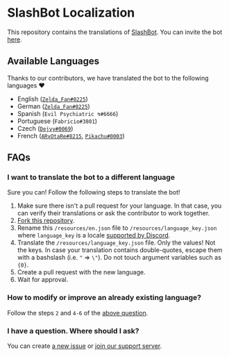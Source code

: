 # SlashBot Localization

This repository contains the translations of [SlashBot](https://top.gg/bot/788814313930096662).
You can invite the bot [here](https://discord.com/api/oauth2/authorize?client_id=788814313930096662&permissions=8&scope=bot%20applications.commands).

## Available Languages

Thanks to our contributors, we have translated the bot to the following languages ❤

- English ([`Zelda_Fan#0225`](https://github.com/ZeldaFan0225))
- German ([`Zelda_Fan#0225`](https://github.com/ZeldaFan0225))
- Spanish (`Evil Psychiatric ↯#6666`)
- Portuguese (`Fabricio#3801`)
- Czech ([`Dejvy#0069`](https://github.com/Dejvy))
- French ([`ARγOtaRe#8215`](https://github.com/ARyOtaRe), [`Pikachu#0003`](https://github.com/PikaFederation))

## FAQs

### I want to translate the bot to a different language

Sure you can! Follow the following steps to translate the bot!

1. Make sure there isn't a pull request for your language. In that case, you can verify their translations or ask the contributor to work together.
2. [Fork this repository](https://github.com/SlashBotDiscord/SlashBotLocalization/fork).
3. Rename this `/resources/en.json` file to `/resources/language_key.json` where `language_key` is a locale [supported by Discord](https://discord.com/developers/docs/dispatch/field-values#predefined-field-values-accepted-locales).
4. Translate the `/resources/language_key.json` file. Only the values! Not the keys. In case your translation contains double-quotes, escape them with a bashslash (i.e. `"` => `\"`). Do not touch argument variables such as `{0}`.
5. Create a pull request with the new language.
6. Wait for approval.

### How to modify or improve an already existing language?

Follow the steps `2` and `4-6` of the [above question](https://github.com/SlashBotDiscord/SlashBotLocalization#i-want-to-translate-the-bot-to-a-different-language).

### I have a question. Where should I ask?

You can create [a new issue](https://github.com/SlashBotDiscord/SlashBotLocalization/issues/new?labels=question) or [join our support server](https://discord.gg/hJGetcxCSy).
